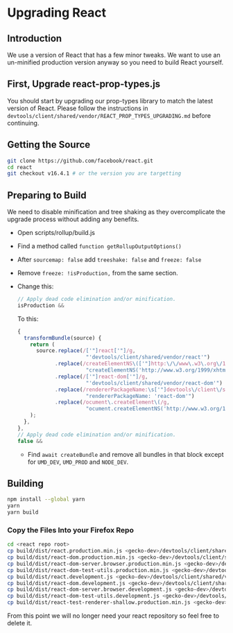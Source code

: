 [//]: # (
  This Source Code Form is subject to the terms of the Mozilla Public License, v. 2.0. If a copy of the MPL was not distributed with this file, You can obtain one at http://mozilla.org/MPL/2.0/.
)

# Upgrading React

## Introduction

We use a version of React that has a few minor tweaks. We want to use an un-minified production version anyway so you need to build React yourself.

## First, Upgrade react-prop-types.js

You should start by upgrading our prop-types library to match the latest version of React. Please follow the instructions in `devtools/client/shared/vendor/REACT_PROP_TYPES_UPGRADING.md` before continuing.

## Getting the Source

```bash
git clone https://github.com/facebook/react.git
cd react
git checkout v16.4.1 # or the version you are targetting
```

## Preparing to Build

We need to disable minification and tree shaking as they overcomplicate the upgrade process without adding any benefits.

- Open scripts/rollup/build.js
- Find a method called `function getRollupOutputOptions()`
- After `sourcemap: false` add `treeshake: false` and `freeze: false`
- Remove `freeze: !isProduction,` from the same section.
- Change this:

  ```js
  // Apply dead code elimination and/or minification.
  isProduction &&
  ```

  To this:

  ```js
  {
    transformBundle(source) {
      return (
        source.replace(/['"]react['"]/g,
                        "'devtools/client/shared/vendor/react'")
              .replace(/createElementNS\(['"]http:\/\/www\.w3\.org\/1999\/xhtml['"], ['"]devtools\/client\/shared\/vendor\/react['"]\)/g,
                        "createElementNS('http://www.w3.org/1999/xhtml', 'react'")
              .replace(/['"]react-dom['"]/g,
                        "'devtools/client/shared/vendor/react-dom'")
              .replace(/rendererPackageName:\s['"]devtools\/client\/shared\/vendor\/react-dom['"]/g,
                        "rendererPackageName: 'react-dom'")
              .replace(/ocument\.createElement\(/g,
                        "ocument.createElementNS('http://www.w3.org/1999/xhtml', ")
      );
    },
  },
  // Apply dead code elimination and/or minification.
  false &&
  ```
  - Find `await createBundle` and remove all bundles in that block except for `UMD_DEV`, `UMD_PROD` and `NODE_DEV`.

## Building

```bash
npm install --global yarn
yarn
yarn build
```

### Copy the Files Into your Firefox Repo

```bash
cd <react repo root>
cp build/dist/react.production.min.js <gecko-dev>/devtools/client/shared/vendor/react.js
cp build/dist/react-dom.production.min.js <gecko-dev>/devtools/client/shared/vendor/react-dom.js
cp build/dist/react-dom-server.browser.production.min.js <gecko-dev>/devtools/client/shared/vendor/react-dom-server.js
cp build/dist/react-dom-test-utils.production.min.js <gecko-dev>/devtools/client/shared/vendor/react-dom-test-utils.js
cp build/dist/react.development.js <gecko-dev>/devtools/client/shared/vendor/react-dev.js
cp build/dist/react-dom.development.js <gecko-dev>/devtools/client/shared/vendor/react-dom-dev.js
cp build/dist/react-dom-server.browser.development.js <gecko-dev>/devtools/client/shared/vendor/react-dom-server-dev.js
cp build/dist/react-dom-test-utils.development.js <gecko-dev>/devtools/client/shared/vendor/react-dom-test-utils-dev.js
cp build/dist/react-test-renderer-shallow.production.min.js <gecko-dev>/devtools/client/shared/vendor/react-test-renderer-shallow.js
```

From this point we will no longer need your react repository so feel free to delete it.
